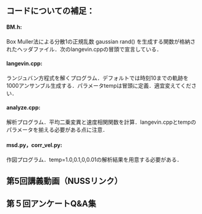 ## コードについての補足：
#### BM.h:
Box Muller法による分散1の正規乱数 gaussian rand() を生成する関数が格納されたヘッダファイル．次のlangevin.cppの冒頭で宣言している．
#### langevin.cpp: 
ランジュバン方程式を解くプログラム．デフォルトでは時刻10までの軌跡を1000アンサンブル生成する．パラメータtempは冒頭に定義．適宜変えてください．
#### analyze.cpp: 
解析プログラム．平均二乗変異と速度相関関数を計算．langevin.cppとtempのパラメータを揃える必要がある点に注意．
#### msd.py，corr_vel.py: 
作図プログラム．temp=1.0,0.1,0,0.01の解析結果を用意する必要がある．

## 第5回講義動画（NUSSリンク） <bf>

  
## 第５回アンケートQ&A集 <bf>
